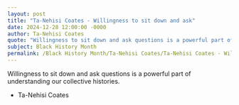 ```yaml
---
layout: post
title: "Ta-Nehisi Coates - Willingness to sit down and ask"
date: 2024-12-28 12:00:00 -0000
author: Ta-Nehisi Coates
quote: "Willingness to sit down and ask questions is a powerful part of understanding our collective histories."
subject: Black History Month
permalink: /Black History Month/Ta-Nehisi Coates/Ta-Nehisi Coates - Willingness to sit down and ask
---
```


Willingness to sit down and ask questions is a powerful part of understanding our collective histories.

- Ta-Nehisi Coates
